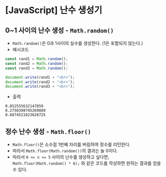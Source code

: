 # [JavaScript] 난수 생성기

## 0~1 사이의 난수 생성 - `Math.random()`

- `Math.random()`은 0과 1사이의 실수를 생성한다. (1은 포함되지 않는다.)
- 예시코드

```js
const rand1 = Math.random();
const rand2 = Math.random();
const rand3 = Math.random();

document.write(rand1 + "<br>");
document.write(rand2 + "<br>");
document.write(rand3 + "<br>");
```

- 출력

```
0.852555632147859
0.2750398745269889
0.6874521023628725
```

## 정수 난수 생성 - `Math.floor()`

- `Math.floor()`은 소수점 1번째 자리를 버림하여 정수를 리턴한다.
- 따라서 `Math.floor(Math.random())`의 결과는 늘 0이다.
- 따라서 `0 <= n <= 5` 사이의 난수를 생성하고 싶다면,
  `Math.floor(Math.random() * 6);` 와 같은 코드를 작성하면 원하는 결과를 얻을 수 있다.
